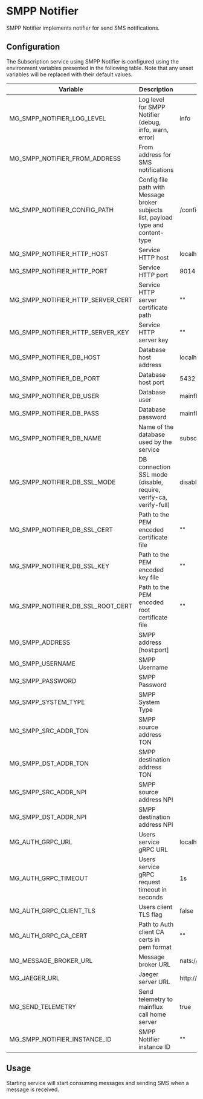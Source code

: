 # SMPP Notifier

SMPP Notifier implements notifier for send SMS notifications.

## Configuration

The Subscription service using SMPP Notifier is configured using the environment variables presented in the
following table. Note that any unset variables will be replaced with their
default values.

| Variable                          | Description                                                                       | Default                        |
| --------------------------------- | --------------------------------------------------------------------------------- | ------------------------------ |
| MG_SMPP_NOTIFIER_LOG_LEVEL        | Log level for SMPP Notifier (debug, info, warn, error)                            | info                           |
| MG_SMPP_NOTIFIER_FROM_ADDRESS     | From address for SMS notifications                                                |                                |
| MG_SMPP_NOTIFIER_CONFIG_PATH      | Config file path with Message broker subjects list, payload type and content-type | /config.toml                   |
| MG_SMPP_NOTIFIER_HTTP_HOST        | Service HTTP host                                                                 | localhost                      |
| MG_SMPP_NOTIFIER_HTTP_PORT        | Service HTTP port                                                                 | 9014                           |
| MG_SMPP_NOTIFIER_HTTP_SERVER_CERT | Service HTTP server certificate path                                              | ""                             |
| MG_SMPP_NOTIFIER_HTTP_SERVER_KEY  | Service HTTP server key                                                           | ""                             |
| MG_SMPP_NOTIFIER_DB_HOST          | Database host address                                                             | localhost                      |
| MG_SMPP_NOTIFIER_DB_PORT          | Database host port                                                                | 5432                           |
| MG_SMPP_NOTIFIER_DB_USER          | Database user                                                                     | mainflux                       |
| MG_SMPP_NOTIFIER_DB_PASS          | Database password                                                                 | mainflux                       |
| MG_SMPP_NOTIFIER_DB_NAME          | Name of the database used by the service                                          | subscriptions                  |
| MG_SMPP_NOTIFIER_DB_SSL_MODE      | DB connection SSL mode (disable, require, verify-ca, verify-full)                 | disable                        |
| MG_SMPP_NOTIFIER_DB_SSL_CERT      | Path to the PEM encoded certificate file                                          | ""                             |
| MG_SMPP_NOTIFIER_DB_SSL_KEY       | Path to the PEM encoded key file                                                  | ""                             |
| MG_SMPP_NOTIFIER_DB_SSL_ROOT_CERT | Path to the PEM encoded root certificate file                                     | ""                             |
| MG_SMPP_ADDRESS                   | SMPP address [host:port]                                                          |                                |
| MG_SMPP_USERNAME                  | SMPP Username                                                                     |                                |
| MG_SMPP_PASSWORD                  | SMPP Password                                                                     |                                |
| MG_SMPP_SYSTEM_TYPE               | SMPP System Type                                                                  |                                |
| MG_SMPP_SRC_ADDR_TON              | SMPP source address TON                                                           |                                |
| MG_SMPP_DST_ADDR_TON              | SMPP destination address TON                                                      |                                |
| MG_SMPP_SRC_ADDR_NPI              | SMPP source address NPI                                                           |                                |
| MG_SMPP_DST_ADDR_NPI              | SMPP destination address NPI                                                      |                                |
| MG_AUTH_GRPC_URL                  | Users service gRPC URL                                                            | localhost:7001                 |
| MG_AUTH_GRPC_TIMEOUT              | Users service gRPC request timeout in seconds                                     | 1s                             |
| MG_AUTH_GRPC_CLIENT_TLS           | Users client TLS flag                                                             | false                          |
| MG_AUTH_GRPC_CA_CERT              | Path to Auth client CA certs in pem format                                        | ""                             |
| MG_MESSAGE_BROKER_URL             | Message broker URL                                                                | nats://127.0.0.1:4222          |
| MG_JAEGER_URL                     | Jaeger server URL                                                                 | http://jaeger:14268/api/traces |
| MG_SEND_TELEMETRY                 | Send telemetry to mainflux call home server                                       | true                           |
| MG_SMPP_NOTIFIER_INSTANCE_ID      | SMPP Notifier instance ID                                                         | ""                             |

## Usage

Starting service will start consuming messages and sending SMS when a message is received.

[doc]: http://mainflux.readthedocs.io

